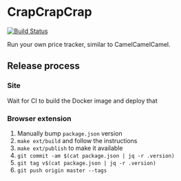 CrapCrapCrap
============

[![Build Status](https://travis-ci.org/crccheck/CrapCrapCrap.svg?branch=master)](https://travis-ci.org/crccheck/CrapCrapCrap)

Run your own price tracker, similar to CamelCamelCamel.


Release process
---------------

### Site

Wait for CI to build the Docker image and deploy that

### Browser extension

1. Manually bump `package.json` version
2. `make ext/build` and follow the instructions
3. `make ext/publish` to make it available
4. `git commit -am $(cat package.json | jq -r .version)`
5. `git tag v$(cat package.json | jq -r .version)`
6. `git push origin master --tags`
